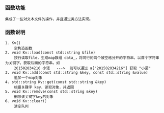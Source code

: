 ### 函数功能
	集成了一些对文本文件的操作，并且通过类方法实现。
### 函数说明
    1. Kv()
        空构造函数
    2. void Kv::load(const std::string &file)
        按行读取file，生成map数组 data_，将同行的两个被空格分开的字符串，以首个字符串为关键字，获取后面的字符串。如
        201502034216 小诺   --->  则可以通过 a["201502034216"] 获取 "小诺"
    3. void Kv::add(const std::string &key, const std::string &value)
        追加一个map对象
    4. std::string Kv::get(const std::string &key)
        根据关键字 key，读取对象，并返回
    5. void Kv::remove(const std::string &key)
        删除该关键字key的对象
    6. void Kv::clear()
        清空队列